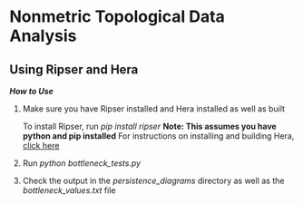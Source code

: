 # Nonmetric Topological Data Analysis
## Using Ripser and Hera

_**How to Use**_

1. Make sure you have Ripser installed and Hera installed as well as built

    To install Ripser, run _pip install ripser_ **Note: This assumes you have python and pip installed**
    For instructions on installing and building Hera, [click here](https://bitbucket.org/grey_narn/hera/src/master/)

2. Run _python bottleneck_tests.py_

3. Check the output in the *persistence_diagrams* directory as well as the *bottleneck_values.txt* file
 